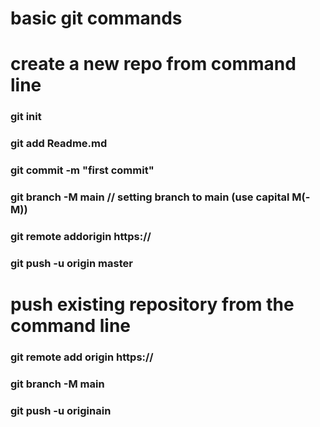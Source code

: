 # basic git commands

#  create a new repo from command line


### git init
### git add Readme.md 
### git commit -m "first commit"
### git branch -M main // setting branch to main (use capital M(-M))
### git remote addorigin https://
### git push -u origin master

# push existing repository from the command line

### git remote add origin https://
### git branch -M main
### git push -u originain

